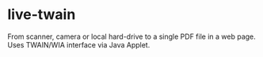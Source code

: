 # live-twain
From scanner, camera or local hard-drive to a single PDF file in a web page.
Uses TWAIN/WIA interface via Java Applet.

